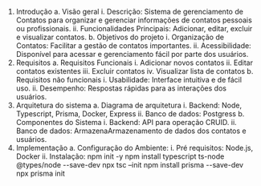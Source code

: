 1. Introdução
a. Visão geral
i. Descrição: Sistema de gerenciamento de Contatos para
organizar e gerenciar informações de contatos pessoais ou
profissionais.
ii. Funcionalidades Principais: Adicionar, editar, excluir e
visualizar contatos.
b. Objetivos do projeto
i. Organização de Contatos: Facilitar a gestão de contatos
importantes.
ii. Acessibilidade: Disponível para acessar e gerenciamento
fácil por parte dos usuários.
2. Requisitos
a. Requisitos Funcionais
i. Adicionar novos contatos
ii. Editar contatos existentes
iii. Excluir contatos
iv. Visualizar lista de contatos
b. Requisitos não funcionais
i. Usabilidade: Interface intuitiva e de fácil uso.
ii. Desempenho: Respostas rápidas para as interações dos
usuários.
3. Arquitetura do sistema
a. Diagrama de arquitetura
i. Backend: Node, Typescript, Prisma, Docker, Express
ii. Banco de dados: Postgress
b. Componentes do Sistema
i. Backend: API para operação CRUID.
ii. Banco de dados: ArmazenaArmazenamento de dados dos
contatos e usuários.
4. Implementação
a. Configuração do Ambiente:
i. Pré requisitos: Node.js, Docker
ii. Instalação:
npm init -y
npm install typescript ts-node @types/node --save-dev
npx tsc –init
npm install prisma --save-dev
npx prisma init
